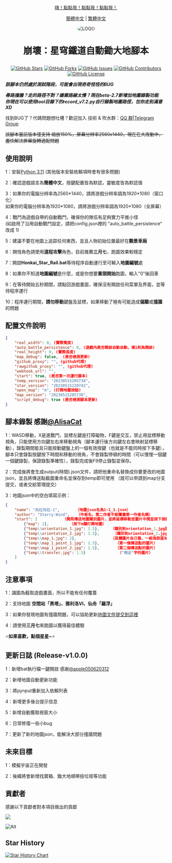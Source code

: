<div align="center">

[嗨！點點我！點點我！點點我！ ](#使用說明)

[簡體中文](README.md) | [繁體中文](README_CHT.md)
 
<img alt="LOGO" src="../../blob/map/temp/love!.png" style="border-radius:50%">

<h1 align="center">

崩壞：星穹鐵道自動鋤大地腳本

</h1>
 
[![GitHub Stars](https://img.shields.io/github/stars/Starry-Wind/Honkai-Star-Rail?style=flat-square)](https://github.com/Starry-Wind/Honkai-Star-Rail/stargazers)
[![GitHub Forks](https://img.shields.io/github/forks/Starry-Wind/Honkai-Star-Rail?style=flat-square)](https://github.com/Starry-Wind/Honkai-Star-Rail/network)
[![GitHub Issues](https://img.shields.io/github/issues/Starry-Wind/Honkai-Star-Rail?style=flat-square)](https://github.com/Starry-Wind/Honkai-Star-Rail/issues)
[![GitHub Contributors](https://img.shields.io/github/contributors/Starry-Wind/Honkai-Star-Rail?style=flat-square)](https://github.com/Starry-Wind/Honkai-Star-Rail/graphs/contributors)
[![GitHub License](https://img.shields.io/github/license/Starry-Wind/Honkai-Star-Rail?style=flat-square)](https://github.com/Starry-Wind/Honkai-Star-Rail/blob/main/LICENSE)
</div>

*****該腳本仍然處於測試階段，可能會出現奇奇怪怪的BUG*****

***尋路撞牆？走的路徑不對？嫌棄路線太慢？現在beta-2.7新增加地圖錄製功能***<br>
***你現在可以使用tool目錄下的record_v7.2.py自行錄製地圖路徑，包你走到滿意 XD***

找到BUG了？代碼問題想吐槽？歡迎加入 技術 & 吹水群：[QQ 群](https://qm.qq.com/cgi-bin/qm/qr?k=xdCO46fHlVcY7D2L7elXzqcxL3nyTGnW&jump_from=webapi&authKey=uWZooQ2szv+nG/re7luCKn8LW1KibSb0vvi0FycA45Mglm5AGM1GP2iJ+SiWmDwg)|[Telegram Group](https://t.me/+yeQEhnuT9O41NDM1)<br>

~~該腳本當前版本僅支持 縮放150%，屏幕分辨率2560x1440，現在在大改動中，盡快解決屏幕旋轉適配問題~~

## 使用說明

1：安裝[Python 3.11](https://www.microsoft.com/store/productId/9NRWMJP3717K) (其他版本安裝依賴項時會有很多問題)

2：確認遊戲語言為**簡體中文**，按鍵配置皆為默認，靈敏度皆為默認值

3：如果你的電腦分辨率為2560\*1440，請將游戲分辨率調為1920\*1080（窗口化）<br>
   如果你的電腦分辨率為1920\*1080，請將游戲分辨率調為1920\*1080（全屏幕）
   
4：戰鬥為遊戲自帶的自動戰鬥，確保你的隊伍有足夠實力平推小怪<br>
   (如啟用了沿用自動戰鬥設定，請把config.json裡的 "auto_battle_persistence" 改成 1) 

5：建議不要在地圖上追踪任何東西，並且人物初始位置最好在**觀景車廂**

6：開怪角色請使用**遠程攻擊**角色，目前推薦**三月七**，跑圖效果較穩定

7：開啟**Honkai_Star_Rail.bat**等待程序自動運行至可輸入**地圖編號**處

8：如果你不知道**地圖編號**是什麼，或是你想要**重頭開始**跑圖，輸入"0"後回車

9：在等待開始五秒期間，請點回游戲畫面，確保沒有開啟任何菜單及界面，並等待程序運行

10：程序運行期間，**請勿移動**鍵盤及鼠標，如果移動了極有可能造成**偏離**或**撞牆**的問題

## 配置文件說明
```json
{
    "real_width": 0, (實際寬度)
    "auto_battle_persistence": 0, (遊戲內是否開啟自動自動，填1則為開啟)
    "real_height": 0, (實際長度)
    "map_debug": false,  (是否檢測更新)
    "github_proxy": "", (github代理)
    "rawgithub_proxy": "", (github代理)
    "webhook_url": "",
    "start": true, (是否第一次運行腳本)
    "temp_version": "20230515205738",
    "star_version": "20230515220742",
    "open_map": "m", (打開地圖按鈕)
    "map_version": "20230515205738",
    "script_debug": true (是否檢測腳本更新)
}
```

## 腳本錄製 感謝[@AlisaCat](https://github.com/AlisaCat-S)

1：WASD移動，X是進戰鬥，鼠標左鍵是打障礙物，F鍵是交互，禁止用鼠標移動視角，只能使用方向鍵左右來移動視角（腳本運行後方向鍵左右會映射鼠標移動），錄製期間能且只能按動鍵盤上的一個有效按鍵（也就是不能同時按下多鍵），腳本只會錄製按鍵按下時間和移動的視角，不會錄製停頓的時間（可以慢慢一個鍵一個鍵錄製，保證錄製準確性），錄製完成後F9停止錄製並保存。

2：完成後將會生成output(時間).json文件，請把他重命名替換成你要更改的地圖json，並且將傳送點截圖重命名並保存到temp即可使用 （就可以申請到map分支提交，或者交給管理提交）

3：地圖json中的空白填寫示例：
```json
{
    "name": "烏拉烏拉-1",       （地圖json名為1-1_1.json）
    "author": "Starry-Wind",   （作者名，第二作者不能覆蓋第一作者名稱）
    "start": [           （開局傳送地圖識別圖片，並將鼠標移動至圖片中間並按下按鍵）
        {"map": 1},         （按下m鍵打開地圖）
        {"temp\\orientation_1.jpg": 1.5},     （識別到orientation_1.jpg圖片後，將鼠標移動至圖片中間並按下按鍵）
        {"temp\\orientation_2.jpg": 1.5},      （識別到orientation_2.jpg圖片後，將鼠標移動至圖片中間並按下按鍵）
        {"temp\\map_1.jpg": 2},               （具體圖片自己看，一般為該區域名"烏拉烏拉"的地圖文字）
        {"temp\\map_1_point_1.jpg": 1.5},       （第一個傳送點的圖片）
        {"temp\\map_1_point_2.jpg": 1.5},       （第二個傳送點的圖片）
        {"temp\\transfer.jpg": 1.5}              （"傳送"字的圖片）
    ]
}
```
 
## 注意事項
 
1：識圖為截取遊戲畫面，所以不能有任何覆蓋
 
2：支持地圖 **空間站「黑塔」、雅利洛VI、仙舟「羅浮」**

3：如果你發現地圖有撞牆問題，可以協助更新[地圖文件提交到這裡](https://github.com/Starry-Wind/Honkai-Star-Rail/tree/map)

4：請使用**三月七**來跑圖以獲得最佳體驗

⭐**如果喜歡，點個星星~**⭐

## 更新日誌 (Release-v1.0.0)

1：新增bat執行檔一鍵開啟 感謝[@apple050620312
](https://github.com/apple050620312)

2：新增地圖自動更新功能

3：將pynput重新加入依賴列表

4：新增更多後台提示信息

5：新增自動獲取視窗大小

6：日常修復一些小bug

7：更新了新的地圖json，能解決大部分撞牆問題

## 未來目標

1：模擬宇宙正在開發

2：後續將會新增找寶箱、鋤大地順帶撿垃圾等功能

## 貢獻者

感謝以下貢獻者對本項目做出的貢獻

<a href="https://github.com/Starry-Wind/Honkai-Star-Rail/graphs/contributors">

  <img src="https://contrib.rocks/image?repo=Starry-Wind/Honkai-Star-Rail" />

</a>

![Alt](https://repobeats.axiom.co/api/embed/79d87540c597fc0b30893860e7b92da60c555fa9.svg "Repobeats analytics image")


## Star History

[![Star History Chart](https://api.star-history.com/svg?repos=Starry-Wind/Honkai-Star-Rail&type=Date)](https://star-history.com/#Starry-Wind/Honkai-Star-Rail&Date)
